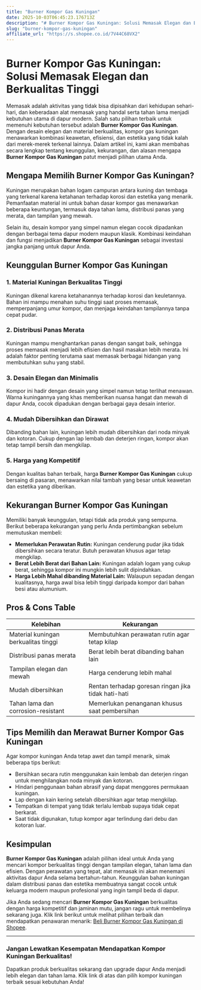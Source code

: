 ```yaml
---
title: "Burner Kompor Gas Kuningan"
date: 2025-10-03T06:45:23.176713Z
description: "# Burner Kompor Gas Kuningan: Solusi Memasak Elegan dan Berkualitas Tinggi..."
slug: "burner-kompor-gas-kuningan"
affiliate_url: "https://s.shopee.co.id/7V44C68VX2"
---
```

# Burner Kompor Gas Kuningan: Solusi Memasak Elegan dan Berkualitas Tinggi

Memasak adalah aktivitas yang tidak bisa dipisahkan dari kehidupan sehari-hari, dan keberadaan alat memasak yang handal serta tahan lama menjadi kebutuhan utama di dapur modern. Salah satu pilihan terbaik untuk memenuhi kebutuhan tersebut adalah **Burner Kompor Gas Kuningan**. Dengan desain elegan dan material berkualitas, kompor gas kuningan menawarkan kombinasi keawetan, efisiensi, dan estetika yang tidak kalah dari merek-merek terkenal lainnya. Dalam artikel ini, kami akan membahas secara lengkap tentang keunggulan, kekurangan, dan alasan mengapa **Burner Kompor Gas Kuningan** patut menjadi pilihan utama Anda.

## Mengapa Memilih Burner Kompor Gas Kuningan?

Kuningan merupakan bahan logam campuran antara kuning dan tembaga yang terkenal karena ketahanan terhadap korosi dan estetika yang menarik. Pemanfaatan material ini untuk bahan dasar kompor gas menawarkan beberapa keuntungan, termasuk daya tahan lama, distribusi panas yang merata, dan tampilan yang mewah.

Selain itu, desain kompor yang simpel namun elegan cocok dipadankan dengan berbagai tema dapur modern maupun klasik. Kombinasi keindahan dan fungsi menjadikan **Burner Kompor Gas Kuningan** sebagai investasi jangka panjang untuk dapur Anda.

## Keunggulan Burner Kompor Gas Kuningan

### 1. Material Kuningan Berkualitas Tinggi

Kuningan dikenal karena ketahanannya terhadap korosi dan keuletannya. Bahan ini mampu menahan suhu tinggi saat proses memasak, memperpanjang umur kompor, dan menjaga keindahan tampilannya tanpa cepat pudar.

### 2. Distribusi Panas Merata

Kuningan mampu menghantarkan panas dengan sangat baik, sehingga proses memasak menjadi lebih efisien dan hasil masakan lebih merata. Ini adalah faktor penting terutama saat memasak berbagai hidangan yang membutuhkan suhu yang stabil.

### 3. Desain Elegan dan Minimalis

Kompor ini hadir dengan desain yang simpel namun tetap terlihat menawan. Warna kuningannya yang khas memberikan nuansa hangat dan mewah di dapur Anda, cocok dipadukan dengan berbagai gaya desain interior.

### 4. Mudah Dibersihkan dan Dirawat

Dibanding bahan lain, kuningan lebih mudah dibersihkan dari noda minyak dan kotoran. Cukup dengan lap lembab dan deterjen ringan, kompor akan tetap tampil bersih dan mengkilap.

### 5. Harga yang Kompetitif

Dengan kualitas bahan terbaik, harga **Burner Kompor Gas Kuningan** cukup bersaing di pasaran, menawarkan nilai tambah yang besar untuk keawetan dan estetika yang diberikan.

## Kekurangan Burner Kompor Gas Kuningan

Memiliki banyak keunggulan, tetapi tidak ada produk yang sempurna. Berikut beberapa kekurangan yang perlu Anda pertimbangkan sebelum memutuskan membeli:

- **Memerlukan Perawatan Rutin:** Kuningan cenderung pudar jika tidak dibersihkan secara teratur. Butuh perawatan khusus agar tetap mengkilap.
- **Berat Lebih Berat dari Bahan Lain:** Kuningan adalah logam yang cukup berat, sehingga kompor ini mungkin lebih sulit dipindahkan.
- **Harga Lebih Mahal dibanding Material Lain:** Walaupun sepadan dengan kualitasnya, harga awal bisa lebih tinggi daripada kompor dari bahan besi atau alumunium.

## Pros & Cons Table

| Kelebihan | Kekurangan |
|------------|--------------|
| Material kuningan berkualitas tinggi | Membutuhkan perawatan rutin agar tetap kilap |
| Distribusi panas merata | Berat lebih berat dibanding bahan lain |
| Tampilan elegan dan mewah | Harga cenderung lebih mahal |
| Mudah dibersihkan | Rentan terhadap goresan ringan jika tidak hati-hati |
| Tahan lama dan corrosion-resistant | Memerlukan penanganan khusus saat pembersihan |

## Tips Memilih dan Merawat Burner Kompor Gas Kuningan

Agar kompor kuningan Anda tetap awet dan tampil menarik, simak beberapa tips berikut:

- Bersihkan secara rutin menggunakan kain lembab dan deterjen ringan untuk menghilangkan noda minyak dan kotoran.
- Hindari penggunaan bahan abrasif yang dapat menggores permukaan kuningan.
- Lap dengan kain kering setelah dibersihkan agar tetap mengkilap.
- Tempatkan di tempat yang tidak terlalu lembab supaya tidak cepat berkarat.
- Saat tidak digunakan, tutup kompor agar terlindung dari debu dan kotoran luar.

## Kesimpulan

**Burner Kompor Gas Kuningan** adalah pilihan ideal untuk Anda yang mencari kompor berkualitas tinggi dengan tampilan elegan, tahan lama dan efisien. Dengan perawatan yang tepat, alat memasak ini akan menemani aktivitas dapur Anda selama bertahun-tahun. Keunggulan bahan kuningan dalam distribusi panas dan estetika membuatnya sangat cocok untuk keluarga modern maupun profesional yang ingin tampil beda di dapur.

Jika Anda sedang mencari **Burner Kompor Gas Kuningan** berkualitas dengan harga kompetitif dan jaminan mutu, jangan ragu untuk membelinya sekarang juga. Klik link berikut untuk melihat pilihan terbaik dan mendapatkan penawaran menarik: [Beli Burner Kompor Gas Kuningan di Shopee](https://s.shopee.co.id/7V44C68VX2).

---

### Jangan Lewatkan Kesempatan Mendapatkan Kompor Kuningan Berkualitas!

Dapatkan produk berkualitas sekarang dan upgrade dapur Anda menjadi lebih elegan dan tahan lama. Klik link di atas dan pilih kompor kuningan terbaik sesuai kebutuhan Anda!